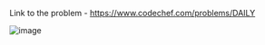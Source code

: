 Link to the problem - https://www.codechef.com/problems/DAILY


![image](https://github.com/Haleshot/Competitive-Programming/assets/57552973/51e154de-0c17-406c-9cc6-d78a7569f8e9)
